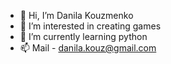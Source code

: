 - 👋 Hi, I’m Danila Kouzmenko
- 👀 I’m interested in creating games
- 🌱 I’m currently learning python
- 📫 Mail - danila.kouz@gmail.com
